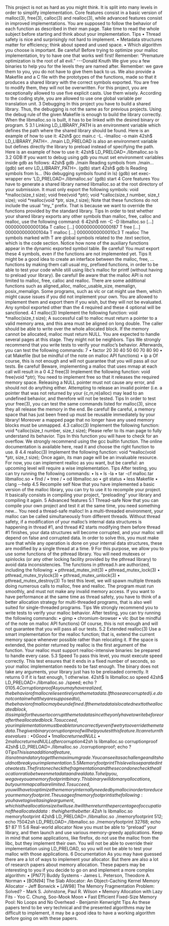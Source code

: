 This project is not as hard as you might think. It is split into many levels in order to simplify implementation.
Core features consist in a basic version of malloc(3), free(3), calloc(3) and realloc(3), while
advanced features consist in improved implementations. You are supposed to follow the behavior of
each function as described in their man page.
Take time to read the whole subject before starting and think about your implementation.
Tips
• Thread safety is nice and surprisingly not hard to implement.
• Metadata structures matter for efficiency; think about speed and used space.
• Which algorithm you choose is important.
Be careful!
Before trying to optimize your malloc implementation, try to have one that works well first!
Remember:
“Premature optimization is the root of all evil.”
---Donald Knuth
We give you a few binaries to help you for the levels they are named after. Remember: we gave them
to you, you do not have to give them back to us.
We also provide a Makefile and a C file with the prototypes of the functions, made so that it produces
a shared library with the correct symbols exported. You are free to modify them, they will not be
overwritten.
For this project, you are exceptionally allowed to use five explicit casts. Use them wisely.
According to the coding style, you are allowed to use one global variable per translation unit.
3 Debugging
In this project you have to build a shared library. Thus, the debugging is not the same as for previous
projects. Using the debug rule of the given Makefile is enough to build the library correctly. When the
libmalloc.so is built, it has to be linked with the desired binary or program.
5
3.1 Linking
LD_LIBRARY_PATH is an environment variable which defines the path where the shared library should
be found. Here is an example of how to use it:
42sh$ gcc main.c -L. -lmalloc -o main
42sh$ LD_LIBRARY_PATH=. ./main
LD_PRELOAD is also an environment variable but defines directly the library to preload instead of specifying the path. Here is an example of how to use it:
42sh$ LD_PRELOAD=./libmalloc.so ls
3.2 GDB
If you want to debug using gdb you must set environment variables inside gdb as follows:
42sh$ gdb ./main
Reading symbols from ./main...
(gdb) set env LD_LIBRARY_PATH=.
(gdb) start
42sh$ gdb ls
Reading symbols from ls...
(No debugging symbols found in ls)
(gdb) set exec-wrapper env 'LD_PRELOAD=./libmalloc.so'
(gdb) start
4 Core features
You have to generate a shared library named libmalloc.so at the root directory of your submission.
It must only export the following symbols:
void *malloc(size_t size);
void free(void *ptr);
void *calloc(size_t number, size_t size);
void *realloc(void *ptr, size_t size);
Note that these functions do not include the usual “my_” prefix. That is because we want to override
the functions provided by the standard library.
Tips
In order to test whether your shared library exports any other symbols than malloc, free, calloc
and realloc, use the following command:
6
42sh$ nm -C -D libmalloc.so
[...]
000000000000136a T calloc
[...]
0000000000000f87 T free
[...]
000000000000104a T malloc
[...]
00000000000010c3 T realloc
The symbols marked with T are global symbols related to the .text section, which is the code
section.
Notice how none of the auxiliary functions appear in the dynamic exported symbol table.
Be careful!
You must export these 4 symbols, even if the functions are not implemented yet.
Tips
It might be a good idea to create an interface between the malloc, free, … functions by making
them call usual my_ prefixed functions, in order to be able to test your code while still using libc’s
malloc for printf (without having to preload your library).
Be careful!
Be aware that the malloc API is not limited to malloc, free, calloc and realloc. There are some
additional functions such as aligned_alloc, malloc_usable_size, memalign, posix_memalign.
Some programs, such as vlc or cat might use them, which might cause issues if you did not
implement your own. You are allowed to implement them and export them if you wish, but they
will not be evaluated.
Any symbol exported other than the 4 required and these 4 optional will be sanctioned.
4.1 malloc(3)
Implement the following function:
void *malloc(size_t size);
A successful call to malloc must return a pointer to a valid memory area, and this area must be aligned
on long double. The caller should be able to write over the whole allocated block. If the memory
cannot be allocated, malloc must return NULL.
You are expected to handle several pages at this stage. They might not be neighbors.
Tips
We strongly recommend that you write tests to verify your malloc’s behavior. Afterwards, you can
test the following commands:
7
• factor 20 30 40 50 60 70 80 90
• cat Makefile (but be mindful of the note on malloc API functions)
• ip a
Of course, this is not enough and will not guarantee that you will pass all our tests.
Be careful!
Beware, implementing a malloc that uses mmap at each call will result in a 0
4.2 free(3)
Implement the following function:
void free(void *ptr);
You need to implement free so that it releases the required memory space. Releasing a NULL pointer
must not cause any error, and should not do anything either. Attempting to release an invalid pointer
(i.e. a pointer that was not returned by your {c,m,re}alloc) may lead to an undefined behavior, and
therefore will not be tested.
Tips
In order to test your free(3), you can test the same commands listed for malloc(3), since they
all release the memory in the end.
Be careful!
Be careful, a memory space that has just been freed up must be reusable immediately by your library! Moreover a mapped page that no longer have any used memory blocks must be unmapped.
4.3 calloc(3)
Implement the following function:
void *calloc(size_t number, size_t size);
Please refer to its man page to fully understand its behavior.
Tips
In this function you will have to check for an overflow. We strongly recommend using the gcc builtin
function. The online documentation is available here, read it and choose the right function to use.
8
4.4 realloc(3)
Implement the following function:
void *realloc(void *ptr, size_t size);
Once again, its man page will be an invaluable resource. For now, you can implement realloc as you
want, but be careful: an upcoming level will require a wise implementation.
Tips
After testing, you can try running the following commands:
• ls
• ls -la
• tar -cf malloc.tar libmalloc.so
• find /
• tree /
• od libmalloc.so
• git status
• less Makefile
• clang --help
4.5 Recompile self
Now that you have implemented a basic version of the malloc library, you can try to use it to recompile
your project. It basically consists in compiling your project, “preloading” your library and compiling it
again.
5 Advanced features
5.1 Thread-safe
Now that you can compile your own project and test it at the same time, you need something new…
You need a thread-safe malloc!
In a multi-threaded environment, your malloc can be called simultaneously from different threads.
Without thread safety, if a modification of your malloc’s internal data structures is happening in thread
#1, and thread #2 starts modifying them before thread #1 finishes, your data structures will become
corrupted, and your malloc will depend on false and corrupted data.
In order to solve this, you must make sure that while any operation is done on your internal data
structures, these are modified by a single thread at a time.
9
For this purpose, we allow you to use some functions of the pthread library. You will need mutexes or
spinlocks (or any other locking facility provided by the pthread library) to avoid data inconsistencies.
The functions in pthread.h are authorized, including the following:
• pthread_mutex_init(3)
• pthread_mutex_lock(3)
• pthread_mutex_trylock(3)
• pthread_mutex_unlock(3)
• pthread_mutex_destroy(3)
To test this level, we will spawn multiple threads doing numerous calls to malloc, free and realloc.
The program must run smoothly, and must not make any invalid memory access.
If you want to have performance at the same time as thread safety, you have to think of a better
allocation strategy for multi-threaded programs, that is also well suited for single-threaded programs.
Tips
We strongly recommend you to write tests to verify your malloc behavior. After testing, you can
try running the following commands:
• gimp
• chromium-browser
• vlc (but be mindful of the note on malloc API functions)
Of course, this is not enough and will not guarantee that you will pass all our tests.
5.2 Extended realloc(3)
Use a smart implementation for the realloc function; that is, extend the current memory space whenever possible rather than relocating it. If the space is extended, the pointer returned by realloc is
the first argument of the function.
Your realloc must support realloc-intensive binaries: be prepared to handle every case.
5.3 Speed
To pass this level, you must execute speed correctly. This test ensures that it ends in a fixed number
of seconds, so your malloc implementation needs to be fast enough.
The binary does not take any arguments, your library just has to be preloaded correctly. It returns 0
if it is fast enough, 1 otherwise.
42sh$ ls
libmalloc.so speed
42sh$ LD_PRELOAD=./libmalloc.so ./speed; echo $?
0
10
5.4 Corruption proof
As you may have realized, the behavior of malloc relies entirely on the metadata. If those are corrupted (i.e. do not contain what they are supposed to), the behavior of malloc may be undefined. If
the metadata is located next to the allocated block, it is simple for the user to corrupt the metadata
since they only have to write before or after the allocated block.
To succeed, your implementation must be able to run correctly even if we try to override the metadata.
The given binary corruptionproof will help you test this feature. It can return these values:
• 0 Good
• 1 malloc returned NULL
• 2 malloc returned NULL after corruption
42sh$ ls
libmalloc.so corruptionproof
42sh$ LD_PRELOAD=./libmalloc.so ./corruptionproof; echo $?
0
Tips
This is an additional feature, it is not mandatory to get the maximum grade. You can see it as a
challenge and it should not break your implementation.
5.5 Memory footprint
This level is separated into two tests. The first one check the fragmentation and the second one check
the allocation ratio between metadata and real data.
To help you, we gave you a memoryfootprint binary. This binary will do many allocations, but your
mmap calls are limited. To succeed, you will have to optimize the memory internally needed by malloc
in order to reduce your memory footprint.
The usage of memoryfootprint is the following: you have to give it a single argument, which is the
allocation size it will use. It will then return the percentage of occupation of the allocated data: the
higher the better.
42sh$ ls
libmalloc.so memoryfootprint
42sh$ LD_PRELOAD=./libmalloc.so ./memoryfootprint 512; echo $?
50
42sh$ LD_PRELOAD=./libmalloc.so ./memoryfootprint 32768; echo $?
87
11
5.6 Real-world allocator
Now you must be able to “preload” your library, and then launch and use various memory-greedy
applications.
Keep in mind that some applications, like firefox, do not use the malloc from the libc, but they
implement their own. You will not be able to override their implementation using LD_PRELOAD, so you
will not be able to test your malloc with those applications.
6 Documentation
As you may have guessed there are a lot of ways to implement your allocator.
But there are also a lot of research papers about memory allocation.
These papers may be interesting to you if you decide to go on and implement a more complex algorithm:
• [PN77] Buddy Systems - James L. Peterson, Theodore A. Norman
• [BON94] The Slab Allocator: An Object-Caching Kernel Memory Allocator - Jeff Bonwick
• [JW98] The Memory Fragmentation Problem: Solved? - Mark S. Johnstone, Paul R. Wilson
• Memory Allocation with Lazy Fits - Yoo C. Chung, Soo-Mook Moon
• Fast Efficient Fixed-Size Memory Pool: No Loops and No Overhead - Benjamin Kenwright
Tips
As these papers tend to be very technical and the presented algorithms may be difficult to implement, it may be a good idea to have a working algorithm before going on with these papers.
